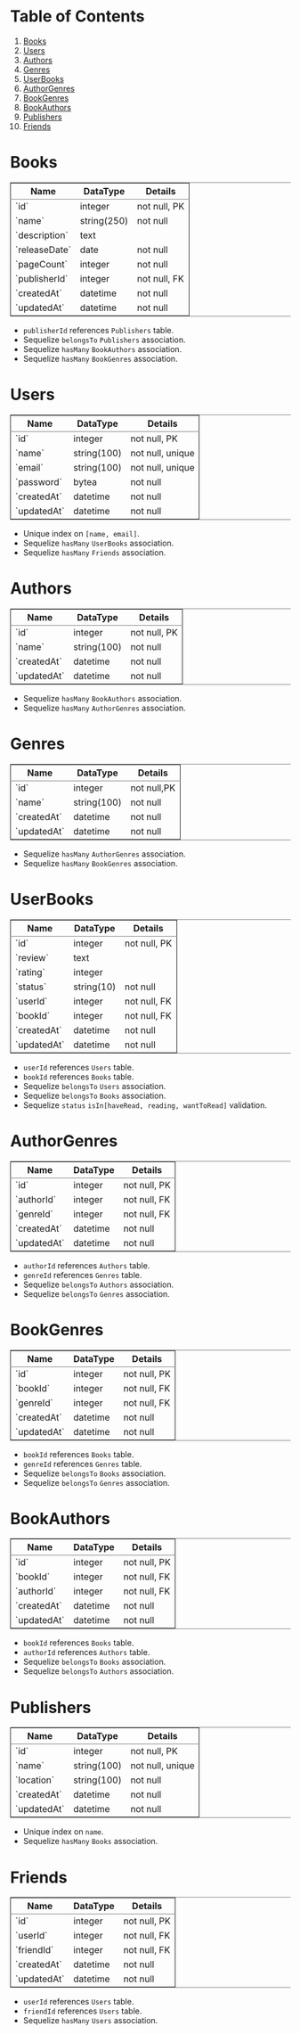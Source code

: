 
# Table of Contents

1.  [Books](#org3253836)
2.  [Users](#org3c27f31)
3.  [Authors](#orgb04866c)
4.  [Genres](#org7663ec9)
5.  [UserBooks](#org120d42c)
6.  [AuthorGenres](#orgb8c3658)
7.  [BookGenres](#org9a1ac76)
8.  [BookAuthors](#org48a5ca7)
9.  [Publishers](#org70d76eb)
10. [Friends](#org8e2cafe)



<a id="org3253836"></a>

# Books

<table border="2" cellspacing="0" cellpadding="6" rules="groups" frame="hsides">


<colgroup>
<col  class="org-left" />

<col  class="org-left" />

<col  class="org-left" />
</colgroup>
<thead>
<tr>
<th scope="col" class="org-left"><b><b>Name</b></b></th>
<th scope="col" class="org-left"><b><b>DataType</b></b></th>
<th scope="col" class="org-left"><b><b>Details</b></b></th>
</tr>
</thead>

<tbody>
<tr>
<td class="org-left">`id`</td>
<td class="org-left">integer</td>
<td class="org-left">not null, PK</td>
</tr>


<tr>
<td class="org-left">`name`</td>
<td class="org-left">string(250)</td>
<td class="org-left">not null</td>
</tr>


<tr>
<td class="org-left">`description`</td>
<td class="org-left">text</td>
<td class="org-left">&#xa0;</td>
</tr>


<tr>
<td class="org-left">`releaseDate`</td>
<td class="org-left">date</td>
<td class="org-left">not null</td>
</tr>


<tr>
<td class="org-left">`pageCount`</td>
<td class="org-left">integer</td>
<td class="org-left">not null</td>
</tr>


<tr>
<td class="org-left">`publisherId`</td>
<td class="org-left">integer</td>
<td class="org-left">not null, FK</td>
</tr>


<tr>
<td class="org-left">`createdAt`</td>
<td class="org-left">datetime</td>
<td class="org-left">not null</td>
</tr>


<tr>
<td class="org-left">`updatedAt`</td>
<td class="org-left">datetime</td>
<td class="org-left">not null</td>
</tr>
</tbody>
</table>

-   `publisherId` references `Publishers` table.
-   Sequelize `belongsTo` `Publishers` association.
-   Sequelize  `hasMany` `BookAuthors` association.
-   Sequelize `hasMany` `BookGenres` association.


<a id="org3c27f31"></a>

# Users

<table border="2" cellspacing="0" cellpadding="6" rules="groups" frame="hsides">


<colgroup>
<col  class="org-left" />

<col  class="org-left" />

<col  class="org-left" />
</colgroup>
<thead>
<tr>
<th scope="col" class="org-left"><b><b>Name</b></b></th>
<th scope="col" class="org-left"><b><b>DataType</b></b></th>
<th scope="col" class="org-left"><b><b>Details</b></b></th>
</tr>
</thead>

<tbody>
<tr>
<td class="org-left">`id`</td>
<td class="org-left">integer</td>
<td class="org-left">not null, PK</td>
</tr>


<tr>
<td class="org-left">`name`</td>
<td class="org-left">string(100)</td>
<td class="org-left">not null, unique</td>
</tr>


<tr>
<td class="org-left">`email`</td>
<td class="org-left">string(100)</td>
<td class="org-left">not null, unique</td>
</tr>


<tr>
<td class="org-left">`password`</td>
<td class="org-left">bytea</td>
<td class="org-left">not null</td>
</tr>


<tr>
<td class="org-left">`createdAt`</td>
<td class="org-left">datetime</td>
<td class="org-left">not null</td>
</tr>


<tr>
<td class="org-left">`updatedAt`</td>
<td class="org-left">datetime</td>
<td class="org-left">not null</td>
</tr>
</tbody>
</table>

-   Unique index on `[name, email]`.
-   Sequelize `hasMany` `UserBooks` association.
-   Sequelize `hasMany` `Friends` association.


<a id="orgb04866c"></a>

# Authors

<table border="2" cellspacing="0" cellpadding="6" rules="groups" frame="hsides">


<colgroup>
<col  class="org-left" />

<col  class="org-left" />

<col  class="org-left" />
</colgroup>
<thead>
<tr>
<th scope="col" class="org-left"><b><b>Name</b></b></th>
<th scope="col" class="org-left"><b><b>DataType</b></b></th>
<th scope="col" class="org-left"><b><b>Details</b></b></th>
</tr>
</thead>

<tbody>
<tr>
<td class="org-left">`id`</td>
<td class="org-left">integer</td>
<td class="org-left">not null, PK</td>
</tr>


<tr>
<td class="org-left">`name`</td>
<td class="org-left">string(100)</td>
<td class="org-left">not null</td>
</tr>


<tr>
<td class="org-left">`createdAt`</td>
<td class="org-left">datetime</td>
<td class="org-left">not null</td>
</tr>


<tr>
<td class="org-left">`updatedAt`</td>
<td class="org-left">datetime</td>
<td class="org-left">not null</td>
</tr>
</tbody>
</table>

-   Sequelize `hasMany` `BookAuthors` association.
-   Sequelize `hasMany` `AuthorGenres` association.


<a id="org7663ec9"></a>

# Genres

<table border="2" cellspacing="0" cellpadding="6" rules="groups" frame="hsides">


<colgroup>
<col  class="org-left" />

<col  class="org-left" />

<col  class="org-left" />
</colgroup>
<thead>
<tr>
<th scope="col" class="org-left"><b><b>Name</b></b></th>
<th scope="col" class="org-left"><b><b>DataType</b></b></th>
<th scope="col" class="org-left"><b><b>Details</b></b></th>
</tr>
</thead>

<tbody>
<tr>
<td class="org-left">`id`</td>
<td class="org-left">integer</td>
<td class="org-left">not null,PK</td>
</tr>


<tr>
<td class="org-left">`name`</td>
<td class="org-left">string(100)</td>
<td class="org-left">not null</td>
</tr>


<tr>
<td class="org-left">`createdAt`</td>
<td class="org-left">datetime</td>
<td class="org-left">not null</td>
</tr>


<tr>
<td class="org-left">`updatedAt`</td>
<td class="org-left">datetime</td>
<td class="org-left">not null</td>
</tr>
</tbody>
</table>

-   Sequelize `hasMany` `AuthorGenres` association.
-   Sequelize `hasMany` `BookGenres` association.


<a id="org120d42c"></a>

# UserBooks

<table border="2" cellspacing="0" cellpadding="6" rules="groups" frame="hsides">


<colgroup>
<col  class="org-left" />

<col  class="org-left" />

<col  class="org-left" />
</colgroup>
<thead>
<tr>
<th scope="col" class="org-left"><b><b>Name</b></b></th>
<th scope="col" class="org-left"><b><b>DataType</b></b></th>
<th scope="col" class="org-left"><b><b>Details</b></b></th>
</tr>
</thead>

<tbody>
<tr>
<td class="org-left">`id`</td>
<td class="org-left">integer</td>
<td class="org-left">not null, PK</td>
</tr>


<tr>
<td class="org-left">`review`</td>
<td class="org-left">text</td>
<td class="org-left">&#xa0;</td>
</tr>


<tr>
<td class="org-left">`rating`</td>
<td class="org-left">integer</td>
<td class="org-left">&#xa0;</td>
</tr>


<tr>
<td class="org-left">`status`</td>
<td class="org-left">string(10)</td>
<td class="org-left">not null</td>
</tr>


<tr>
<td class="org-left">`userId`</td>
<td class="org-left">integer</td>
<td class="org-left">not null, FK</td>
</tr>


<tr>
<td class="org-left">`bookId`</td>
<td class="org-left">integer</td>
<td class="org-left">not null, FK</td>
</tr>


<tr>
<td class="org-left">`createdAt`</td>
<td class="org-left">datetime</td>
<td class="org-left">not null</td>
</tr>


<tr>
<td class="org-left">`updatedAt`</td>
<td class="org-left">datetime</td>
<td class="org-left">not null</td>
</tr>
</tbody>
</table>

-   `userId` references `Users` table.
-   `bookId` references `Books` table.
-   Sequelize `belongsTo` `Users` association.
-   Sequelize `belongsTo` `Books` association.
-   Sequelize `status` `isIn[haveRead, reading, wantToRead]` validation.


<a id="orgb8c3658"></a>

# AuthorGenres

<table border="2" cellspacing="0" cellpadding="6" rules="groups" frame="hsides">


<colgroup>
<col  class="org-left" />

<col  class="org-left" />

<col  class="org-left" />
</colgroup>
<thead>
<tr>
<th scope="col" class="org-left"><b><b>Name</b></b></th>
<th scope="col" class="org-left"><b><b>DataType</b></b></th>
<th scope="col" class="org-left"><b><b>Details</b></b></th>
</tr>
</thead>

<tbody>
<tr>
<td class="org-left">`id`</td>
<td class="org-left">integer</td>
<td class="org-left">not null, PK</td>
</tr>


<tr>
<td class="org-left">`authorId`</td>
<td class="org-left">integer</td>
<td class="org-left">not null, FK</td>
</tr>


<tr>
<td class="org-left">`genreId`</td>
<td class="org-left">integer</td>
<td class="org-left">not null, FK</td>
</tr>


<tr>
<td class="org-left">`createdAt`</td>
<td class="org-left">datetime</td>
<td class="org-left">not null</td>
</tr>


<tr>
<td class="org-left">`updatedAt`</td>
<td class="org-left">datetime</td>
<td class="org-left">not null</td>
</tr>
</tbody>
</table>

-   `authorId` references `Authors` table.
-   `genreId` references `Genres` table.
-   Sequelize `belongsTo` `Authors` association.
-   Sequelize `belongsTo` `Genres` association.


<a id="org9a1ac76"></a>

# BookGenres

<table border="2" cellspacing="0" cellpadding="6" rules="groups" frame="hsides">


<colgroup>
<col  class="org-left" />

<col  class="org-left" />

<col  class="org-left" />
</colgroup>
<thead>
<tr>
<th scope="col" class="org-left"><b><b>Name</b></b></th>
<th scope="col" class="org-left"><b><b>DataType</b></b></th>
<th scope="col" class="org-left"><b><b>Details</b></b></th>
</tr>
</thead>

<tbody>
<tr>
<td class="org-left">`id`</td>
<td class="org-left">integer</td>
<td class="org-left">not null, PK</td>
</tr>


<tr>
<td class="org-left">`bookId`</td>
<td class="org-left">integer</td>
<td class="org-left">not null, FK</td>
</tr>


<tr>
<td class="org-left">`genreId`</td>
<td class="org-left">integer</td>
<td class="org-left">not null, FK</td>
</tr>


<tr>
<td class="org-left">`createdAt`</td>
<td class="org-left">datetime</td>
<td class="org-left">not null</td>
</tr>


<tr>
<td class="org-left">`updatedAt`</td>
<td class="org-left">datetime</td>
<td class="org-left">not null</td>
</tr>
</tbody>
</table>

-   `bookId` references `Books` table.
-   `genreId` references `Genres` table.
-   Sequelize `belongsTo` `Books` association.
-   Sequelize `belongsTo` `Genres` association.


<a id="org48a5ca7"></a>

# BookAuthors

<table border="2" cellspacing="0" cellpadding="6" rules="groups" frame="hsides">


<colgroup>
<col  class="org-left" />

<col  class="org-left" />

<col  class="org-left" />
</colgroup>
<thead>
<tr>
<th scope="col" class="org-left"><b><b>Name</b></b></th>
<th scope="col" class="org-left"><b><b>DataType</b></b></th>
<th scope="col" class="org-left"><b><b>Details</b></b></th>
</tr>
</thead>

<tbody>
<tr>
<td class="org-left">`id`</td>
<td class="org-left">integer</td>
<td class="org-left">not null, PK</td>
</tr>


<tr>
<td class="org-left">`bookId`</td>
<td class="org-left">integer</td>
<td class="org-left">not null, FK</td>
</tr>


<tr>
<td class="org-left">`authorId`</td>
<td class="org-left">integer</td>
<td class="org-left">not null, FK</td>
</tr>


<tr>
<td class="org-left">`createdAt`</td>
<td class="org-left">datetime</td>
<td class="org-left">not null</td>
</tr>


<tr>
<td class="org-left">`updatedAt`</td>
<td class="org-left">datetime</td>
<td class="org-left">not null</td>
</tr>
</tbody>
</table>

-   `bookId` references `Books` table.
-   `authorId` references `Authors` table.
-   Sequelize `belongsTo` `Books` association.
-   Sequelize `belongsTo` `Authors` association.


<a id="org70d76eb"></a>

# Publishers

<table border="2" cellspacing="0" cellpadding="6" rules="groups" frame="hsides">


<colgroup>
<col  class="org-left" />

<col  class="org-left" />

<col  class="org-left" />
</colgroup>
<thead>
<tr>
<th scope="col" class="org-left"><b><b>Name</b></b></th>
<th scope="col" class="org-left"><b><b>DataType</b></b></th>
<th scope="col" class="org-left"><b><b>Details</b></b></th>
</tr>
</thead>

<tbody>
<tr>
<td class="org-left">`id`</td>
<td class="org-left">integer</td>
<td class="org-left">not null, PK</td>
</tr>


<tr>
<td class="org-left">`name`</td>
<td class="org-left">string(100)</td>
<td class="org-left">not null, unique</td>
</tr>


<tr>
<td class="org-left">`location`</td>
<td class="org-left">string(100)</td>
<td class="org-left">not null</td>
</tr>


<tr>
<td class="org-left">`createdAt`</td>
<td class="org-left">datetime</td>
<td class="org-left">not null</td>
</tr>


<tr>
<td class="org-left">`updatedAt`</td>
<td class="org-left">datetime</td>
<td class="org-left">not null</td>
</tr>
</tbody>
</table>

-   Unique index on `name`.
-   Sequelize `hasMany` `Books` association.


<a id="org8e2cafe"></a>

# Friends

<table border="2" cellspacing="0" cellpadding="6" rules="groups" frame="hsides">


<colgroup>
<col  class="org-left" />

<col  class="org-left" />

<col  class="org-left" />
</colgroup>
<thead>
<tr>
<th scope="col" class="org-left"><b><b>Name</b></b></th>
<th scope="col" class="org-left"><b><b>DataType</b></b></th>
<th scope="col" class="org-left"><b><b>Details</b></b></th>
</tr>
</thead>

<tbody>
<tr>
<td class="org-left">`id`</td>
<td class="org-left">integer</td>
<td class="org-left">not null, PK</td>
</tr>


<tr>
<td class="org-left">`userId`</td>
<td class="org-left">integer</td>
<td class="org-left">not null, FK</td>
</tr>


<tr>
<td class="org-left">`friendId`</td>
<td class="org-left">integer</td>
<td class="org-left">not null, FK</td>
</tr>


<tr>
<td class="org-left">`createdAt`</td>
<td class="org-left">datetime</td>
<td class="org-left">not null</td>
</tr>


<tr>
<td class="org-left">`updatedAt`</td>
<td class="org-left">datetime</td>
<td class="org-left">not null</td>
</tr>
</tbody>
</table>

-   `userId` references `Users` table.
-   `friendId` references `Users` table.
-   Sequelize `hasMany` `Users` association.

